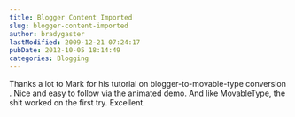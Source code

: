 ```yaml
---
title: Blogger Content Imported
slug: blogger-content-imported
author: bradygaster
lastModified: 2009-12-21 07:24:17
pubDate: 2012-10-05 18:14:49
categories: Blogging
---
```


Thanks a lot to Mark for his tutorial on
<a>blogger-to-movable-type conversion</a> . Nice and easy to follow via the animated demo. And like MovableType, the shit worked on the first try. Excellent.
